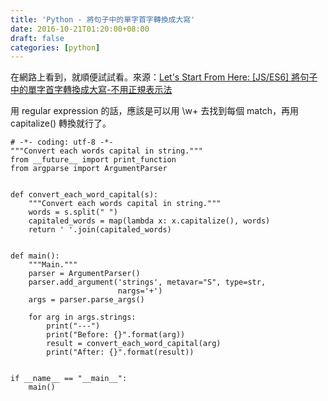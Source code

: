 ```yaml
---
title: 'Python - 將句子中的單字首字轉換成大寫'
date: 2016-10-21T01:20:00+08:00
draft: false
categories: [python]
---
```

在網路上看到，就順便試試看。來源：[Let's Start From Here: [JS/ES6] 將句子中的單字首字轉換成大寫-不用正規表示法](https://zerotowhole.blogspot.tw/2016/10/jses6_20.html "Let's Start From Here: [JS/ES6] 將句子中的單字首字轉換成大寫-不用正規表示法")

用 regular expression 的話，應該是可以用 \w+ 去找到每個 match，再用 capitalize() 轉換就行了。
```
# -*- coding: utf-8 -*-
"""Convert each words capital in string."""
from __future__ import print_function
from argparse import ArgumentParser


def convert_each_word_capital(s):
    """Convert each words capital in string."""
    words = s.split(" ")
    capitaled_words = map(lambda x: x.capitalize(), words)
    return ' '.join(capitaled_words)


def main():
    """Main."""
    parser = ArgumentParser()
    parser.add_argument('strings', metavar="S", type=str,
                        nargs='+')
    args = parser.parse_args()

    for arg in args.strings:
        print("---")
        print("Before: {}".format(arg))
        result = convert_each_word_capital(arg)
        print("After: {}".format(result))


if __name__ == "__main__":
    main()
```


